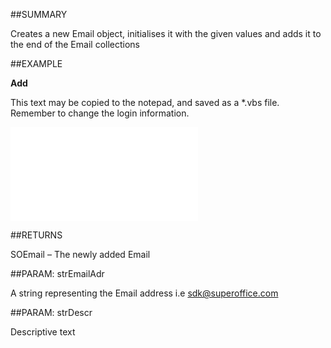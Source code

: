 

##SUMMARY

Creates a new Email object, initialises it with the given values and adds it to the end of the Email collections


##EXAMPLE

**Add**

This text may be copied to the notepad, and saved as a *.vbs file. Remember to change the login information.

![](../../Examples/vbs/SOEmails.Add.vbs.txt)




##RETURNS

SOEmail – The newly added Email





##PARAM: strEmailAdr

A string representing the Email address i.e sdk@superoffice.com





##PARAM: strDescr

Descriptive text



